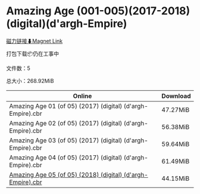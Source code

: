 # Amazing Age (001-005)(2017-2018)(digital)(d'argh-Empire)

[磁力链接⬇Magnet Link](magnet:?xt=urn:btih:91d840336c794b7ca1635ce615a6159b5e1ebcf8&dn=Amazing%20Age%20%28001-005%29%282017-2018%29%28digital%29%28d%27argh-Empire%29)

打包下载📦仍在工事中

文件数：5

总大小：268.92MiB

Online | Download
--- | ---
Amazing Age 01 (of 05) (2017) (digital) (d'argh-Empire).cbr | 47.27MiB
Amazing Age 02 (of 05) (2017) (digital) (d'argh-Empire).cbr | 56.38MiB
Amazing Age 03 (of 05) (2017) (digital) (d'argh-Empire).cbr | 59.64MiB
Amazing Age 04 (of 05) (2017) (digital) (d'argh-Empire).cbr | 61.49MiB
[Amazing Age 05 (of 05) (2018) (digital) (d'argh-Empire).cbr](https://github.com/alicewish/markdown/blob/master/comic/Amazing-Age-05-of-05-2018-digital-dargh-Empire-cbr.md) | 44.15MiB